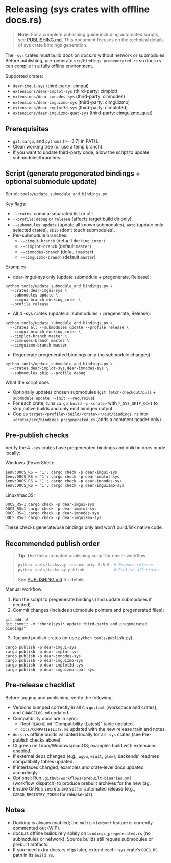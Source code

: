 # Releasing (sys crates with offline docs.rs)

> **Note**: For a complete publishing guide including automated scripts, see [PUBLISHING.md](./PUBLISHING.md).
> This document focuses on the technical details of sys crate bindings generation.

The `-sys` crates must build docs on docs.rs without network or submodules. Before publishing, pre-generate `src/bindings_pregenerated.rs` so docs.rs can compile in a fully offline environment.

Supported crates:
- `dear-imgui-sys` (third-party: cimgui)
- `extensions/dear-implot-sys` (third-party: cimplot)
- `extensions/dear-imnodes-sys` (third-party: cimnodes)
- `extensions/dear-imguizmo-sys` (third-party: cimguizmo)
- `extensions/dear-implot3d-sys` (third-party: cimplot3d)
- `extensions/dear-imguizmo-quat-sys` (third-party: cimguizmo_quat)

## Prerequisites
- `git`, `cargo`, and `python3` (>= 3.7) in PATH.
- Clean working tree (or use a temp branch).
- If you want to update third-party code, allow the script to update submodules/branches.

## Script (generate pregenerated bindings + optional submodule update)

Script: `tools/update_submodule_and_bindings.py`

Key flags:
- `--crates`: comma-separated list or `all`.
- `--profile`: `debug` or `release` (affects target build dir only).
- `--submodules`: `update` (update all known submodules), `auto` (update only selected crates), `skip` (don’t touch submodules).
- Per-submodule branches:
  - `--cimgui-branch` (default `docking_inter`)
  - `--cimplot-branch` (default `master`)
  - `--cimnodes-branch` (default `master`)
  - `--cimguizmo-branch` (default `master`)

Examples
- dear-imgui-sys only (update submodule + pregenerate, Release):
```
python tools/update_submodule_and_bindings.py \
  --crates dear-imgui-sys \
  --submodules update \
  --cimgui-branch docking_inter \
  --profile release
```

- All 4 -sys crates (update all submodules + pregenerate, Release):
```
python tools/update_submodule_and_bindings.py \
  --crates all --submodules update --profile release \
  --cimgui-branch docking_inter \
  --cimplot-branch master \
  --cimnodes-branch master \
  --cimguizmo-branch master
```

- Regenerate pregenerated bindings only (no submodule changes):
```
python tools/update_submodule_and_bindings.py \
  --crates dear-implot-sys,dear-imnodes-sys \
  --submodules skip --profile debug
```

What the script does
- Optionally updates chosen submodules (`git fetch/checkout/pull` + `submodule update --init --recursive`).
- For each crate, runs `cargo build -p <crate>` with `*_SYS_SKIP_CC=1` to skip native builds and only emit bindgen output.
- Copies `target/<profile>/build/<crate>-*/out/bindings.rs` into `<crate>/src/bindings_pregenerated.rs` (adds a comment header only).

## Pre-publish checks
Verify the 4 `-sys` crates have pregenerated bindings and build in docs mode locally:

Windows (PowerShell):
```
$env:DOCS_RS = '1'; cargo check -p dear-imgui-sys
$env:DOCS_RS = '1'; cargo check -p dear-implot-sys
$env:DOCS_RS = '1'; cargo check -p dear-imnodes-sys
$env:DOCS_RS = '1'; cargo check -p dear-imguizmo-sys
```

Linux/macOS:
```
DOCS_RS=1 cargo check -p dear-imgui-sys
DOCS_RS=1 cargo check -p dear-implot-sys
DOCS_RS=1 cargo check -p dear-imnodes-sys
DOCS_RS=1 cargo check -p dear-imguizmo-sys
```

These checks generate/use bindings only and won’t build/link native code.

## Recommended publish order

> **Tip**: Use the automated publishing script for easier workflow:
> ```bash
> python tools/tasks.py release-prep 0.5.0  # Prepare release
> python tools/tasks.py publish             # Publish all crates
> ```
> See [PUBLISHING.md](./PUBLISHING.md) for details.

Manual workflow:

1) Run the script to pregenerate bindings (and update submodules if needed).
2) Commit changes (includes submodule pointers and pregenerated files):
```
git add -A
git commit -m "chore(sys): update third-party and pregenerated bindings"
```
3) Tag and publish crates (or use `python tools/publish.py`):
```
cargo publish -p dear-imgui-sys
cargo publish -p dear-implot-sys
cargo publish -p dear-imnodes-sys
cargo publish -p dear-imguizmo-sys
cargo publish -p dear-implot3d-sys
cargo publish -p dear-imguizmo-quat-sys
```

## Pre-release checklist

Before tagging and publishing, verify the following:

- Versions bumped correctly in all `Cargo.toml` (workspace and crates), and `CHANGELOG.md` updated.
- Compatibility docs are in sync:
  - Root `README.md` “Compatibility (Latest)” table updated.
  - `docs/COMPATIBILITY.md` updated with the new release train and notes.
- `docs.rs` offline builds validated locally for all `-sys` crates (see Pre-publish checks above).
- CI green on Linux/Windows/macOS; examples build with extensions enabled.
- If external deps changed (e.g., `wgpu`, `winit`, `glow`), backends’ readmes compatibility tables updated.
- If interfaces changed, examples and crate-level docs updated accordingly.
- Optional: Run `.github/workflows/prebuilt-binaries.yml` (workflow_dispatch) to produce prebuilt archives for the new tag.
- Ensure GitHub secrets are set for automated release (e.g., `CARGO_REGISTRY_TOKEN` for release-plz).

## Notes
- Docking is always enabled; the `multi-viewport` feature is currently commented out (WIP).
- docs.rs offline builds rely solely on `bindings_pregenerated.rs` (no submodules or network). Source builds still require submodules or prebuilt artifacts.
- If you need extra docs.rs cfgs later, extend each `-sys` crate’s `DOCS_RS` path in its `build.rs`.
